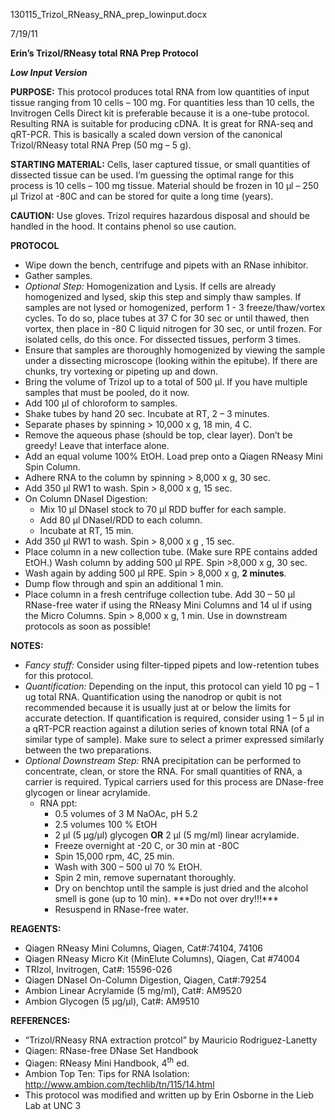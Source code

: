 ﻿130115_Trizol_RNeasy_RNA_prep_lowinput.docx

7/19/11


**Erin’s Trizol/RNeasy total RNA Prep Protocol**

***Low Input Version***


**PURPOSE:** This protocol produces total RNA from low quantities of input tissue ranging from 10 cells – 100 mg.  For quantities less than 10 cells, the Invitrogen Cells Direct kit is preferable because it is a one-tube protocol.  Resulting RNA is suitable for producing cDNA.  It is great for RNA-seq and qRT-PCR.  This is basically a scaled down version of the canonical Trizol/RNeasy total RNA Prep (50 mg – 5 g).

**STARTING MATERIAL:**  Cells, laser captured tissue, or small quantities of dissected tissue can be used.   I’m guessing the optimal range for this process is 10 cells – 100 mg tissue.  Material should be frozen in 10 µl – 250 µl Trizol at -80C and can be stored for quite a long time (years).

**CAUTION:**  Use gloves.  Trizol requires hazardous disposal and should be handled in the hood.  It contains phenol so use caution.

**PROTOCOL**

- Wipe down the bench, centrifuge and pipets with an RNase inhibitor.
- Gather samples.
- *Optional Step:* Homogenization and Lysis.  If cells are already homogenized and lysed, skip this step and simply thaw samples.  If samples are not lysed or homogenized, perform 1 - 3 freeze/thaw/vortex cycles.  To do so, place tubes at 37 C for 30 sec or until thawed, then vortex, then place in -80 C liquid nitrogen for 30 sec, or until frozen.  For isolated cells, do this once.  For dissected tissues, perform 3 times.
- Ensure that samples are thoroughly homogenized by viewing the sample under a dissecting microscope (looking within the epitube). If there are chunks, try vortexing or pipeting up and down.
- Bring the volume of Trizol up to a total of 500 µl.  If you have multiple samples that must be pooled, do it now.
- Add 100 µl of chloroform to samples.
- Shake tubes by hand 20 sec.  Incubate at RT, 2 – 3 minutes.
- Separate phases by spinning > 10,000 x g, 18 min, 4 C.
- Remove the aqueous phase (should be top, clear layer).  Don’t be greedy!  Leave that interface alone.
- Add an equal volume 100% EtOH.  Load prep onto a Qiagen RNeasy Mini Spin Column.
- Adhere RNA to the column by spinning > 8,000 x g, 30 sec.
- Add 350 μl RW1 to wash.  Spin > 8,000 x g, 15 sec.
- On Column DNaseI Digestion:
  - Mix 10 μl DNaseI stock to 70 μl RDD buffer for each sample.
  - Add 80 μl DNaseI/RDD to each column.
  - Incubate at RT, 15 min.
- Add 350 μl RW1 to wash.  Spin  > 8,000 x g , 15 sec.
- Place column in a new collection tube.  (Make sure RPE contains added EtOH.)  Wash column by adding 500 μl RPE.  Spin >8,000 x g, 30 sec.
- Wash again by adding 500 μl RPE.  Spin > 8,000 x g, **2 minutes**.
- Dump flow through and spin an additional 1 min.
- Place column in a fresh centrifuge collection tube. Add 30 – 50 μl RNase-free water if using the RNeasy Mini Columns and 14 ul if using the Micro Columns.  Spin > 8,000 x g, 1 min.  Use in downstream protocols as soon as possible!


**NOTES:**

- *Fancy stuff:* Consider using filter-tipped pipets and low-retention tubes for this protocol.  
- *Quantification:*  Depending on the input, this protocol can yield 10 pg – 1 ug total RNA.  Quantification using the nanodrop or qubit is not recommended because it is usually just at or below the limits for accurate detection.  If quantification is required, consider using 1 – 5 µl in a qRT-PCR reaction against a dilution series of known total RNA (of a similar type of sample).  Make sure to select a primer expressed similarly between the two preparations.  
- *Optional Downstream Step:*  RNA precipitation can be performed to concentrate, clean, or store the RNA.  For small quantities of RNA, a carrier is required.  Typical carriers used for this process are DNase-free glycogen or linear acrylamide.
  - RNA ppt:
    - 0.5 volumes of 3 M NaOAc, pH 5.2
    - 2.5 volumes 100 % EtOH
    - 2 µl (5 µg/µl) glycogen **OR** 2 µl (5 mg/ml) linear acrylamide.
    - Freeze overnight at -20 C, or 30 min at -80C
    - Spin 15,000 rpm, 4C, 25 min.
    - Wash with 300 – 500 ul 70 % EtOH.
    - Spin 2 min, remove supernatant thoroughly.
    - Dry on benchtop until the sample is just dried and the alcohol smell is gone (up to 10 min). \*\*\*Do not over dry!!!\*\*\*
    - Resuspend in RNase-free water.


**REAGENTS:**

- Qiagen RNeasy Mini Columns, Qiagen, Cat#:74104, 74106
- Qiagen RNeasy Micro Kit (MinElute Columns), Qiagen, Cat #74004
- TRIzol, Invitrogen, Cat#:  15596-026
- Qiagen DNaseI On-Column Digestion, Qiagen, Cat#:79254
- Ambion Linear Acrylamide (5 mg/ml), Cat#: AM9520
- Ambion Glycogen (5 µg/µl), Cat#: AM9510



**REFERENCES:**

- “Trizol/RNeasy RNA extraction protcol” by Mauricio Rodriguez-Lanetty
- Qiagen:  RNase-free DNase Set Handbook
- Qiagen:  RNeasy Mini Handbook, 4<sup>th</sup> ed.
- Ambion Top Ten: Tips for RNA Isolation: http://www.ambion.com/techlib/tn/115/14.html
- This protocol was modified and written up by Erin Osborne in the Lieb Lab at UNC
3




